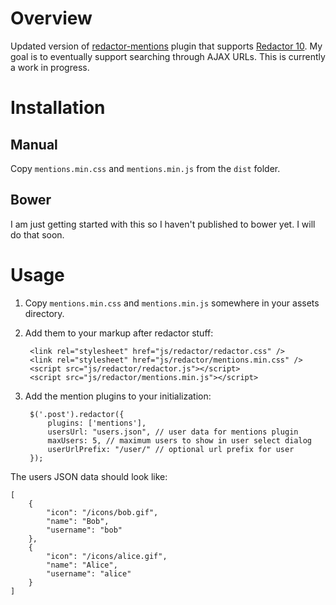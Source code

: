 # Overview

Updated version of [redactor-mentions](https://github.com/tr42/redactor-mentions) plugin that supports [Redactor 10](http://imperavi.com/redactor/).  My goal is to eventually support searching through AJAX URLs.  This is currently a work in progress.

# Installation

## Manual

Copy `mentions.min.css` and `mentions.min.js` from the `dist` folder.

## Bower

I am just getting started with this so I haven't published to bower yet.  I will do that soon.

# Usage

1. Copy `mentions.min.css` and `mentions.min.js` somewhere in your assets directory.
2. Add them to your markup after redactor stuff:

		<link rel="stylesheet" href="js/redactor/redactor.css" />
		<link rel="stylesheet" href="js/redactor/mentions.min.css" />
		<script src="js/redactor/redactor.js"></script>
		<script src="js/redactor/mentions.min.js"></script>

3. Add the mention plugins to your initialization:

		$('.post').redactor({
			plugins: ['mentions'],
			usersUrl: "users.json", // user data for mentions plugin
	        maxUsers: 5, // maximum users to show in user select dialog
	        userUrlPrefix: "/user/" // optional url prefix for user
	    });

The users JSON data should look like:

    [
        {
            "icon": "/icons/bob.gif",
            "name": "Bob",
            "username": "bob"
        },
        {
            "icon": "/icons/alice.gif",
            "name": "Alice",
            "username": "alice"
        }
    ]
